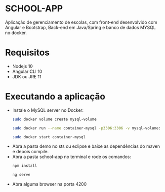 # SCHOOL-APP
  Aplicação de gerenciamento de escolas, com front-end desenvolvido com Angular e Bootstrap, Back-end em Java/Spring e banco de dados MYSQL no docker.
# Requisitos
  - Nodejs 10
  - Angular CLI 10
  - JDK ou JRE 11
# Executando a aplicação
  - Instale o MySQL server no Docker:
    ```bash
    sudo docker volume create mysql-volume
    ```
    ```bash
    sudo docker run --name container-mysql -p3306:3306 -v mysql-volume:/var/lib/mysql -e MYSQL_ROOT_PASSWORD=12345 -d mysql/mysql-server:latest
    ```
    ```bash
    sudo docker start container-mysql
    ```
  - Abra a pasta demo no sts ou eclipse e baixe as dependências do maven e depois compile.
  - Abra a pasta school-app no terminal e rode os comandos:
    ```bash
    npm install
    ```
    ```bash
    ng serve
    ```
  - Abra alguma browser na porta 4200
